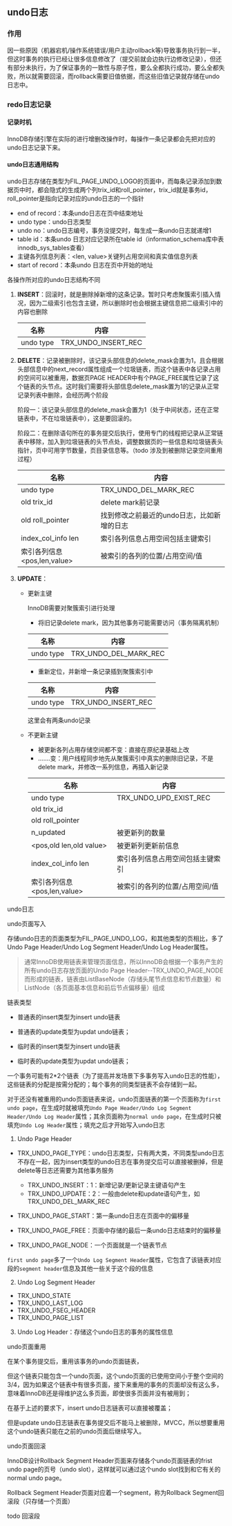 ## undo日志

### 作用

因一些原因（机器宕机/操作系统错误/用户主动rollback等)导致事务执行到一半，但这时事务的执行已经让很多信息修改了（提交前就会边执行边修改记录），但还有部分未执行，为了保证事务的一致性与原子性，要么全都执行成功，要么全都失败，所以就需要回滚，而rollback需要旧值依据，而这些旧值记录就存储在undo日志中。

### redo日志记录

#### 记录时机

InnoDB存储引擎在实际的进行增删改操作时，每操作一条记录都会先把对应的undo日志记录下来。

#### undo日志通用结构

undo日志存储在类型为FIL_PAGE_UNDO_LOGO的页面中，而每条记录添加到数据页中时，都会隐式的生成两个列trix_id和roll_pointer，trix_id就是事务id，roll_pointer是指向记录对应的undo日志的一个指针

- end of record：本条undo日志在页中结束地址
- undo type：undo日志类型
- undo no：undo日志编号，事务没提交时，每生成一条undo日志就递增1
- table id：本条undo 日志对应记录所在table id（information_schema库中表innodb_sys_tables查看）
- 主键各列信息列表：<len, value>关键列占用空间和真实值信息列表
- start of record：本条undo 日志在页中开始的地址

各操作所对应的undo日志结构不同

1. **INSERT**：回滚时，就是删除掉新增的这条记录。暂时只考虑聚簇索引插入情况，因为二级索引也包含主键，所以删除时也会根据主键信息把二级索引中的内容也删除

   | 名称      | 内容                |
   | --------- | ------------------- |
   | undo type | TRX_UNDO_INSERT_REC |

2. **DELETE**：记录被删除时，该记录头部信息的delete_mask会置为1，且会根据头部信息中的next_record属性组成一个垃圾链表，而这个链表中各记录占用的空间可以被重用，数据页PAGE HEADER中有个PAGE_FREE属性记录了这个链表的头节点。这时我们需要将头部信息delete_mask置为1的记录从正常记录列表中删除，会经历两个阶段

   阶段一：该记录头部信息的delete_mask会置为1（处于中间状态，还在正常链表中，不在垃圾链表中），这是要回滚的。

   阶段二：在删除语句所在的事务提交后执行，使用专门的线程把记录从正常链表中移除，加入到垃圾链表的头节点处，调整数据页的一些信息和垃圾链表头指针，页中可用字节数量，页目录信息等。（todo 涉及到被删除记录空间重用过程）

   | 名称                        | 内容                                       |
   | --------------------------- | ------------------------------------------ |
   | undo type                   | TRX_UNDO_DEL_MARK_REC                      |
   | old trix_id                 | delete mark前记录                          |
   | old roll_pointer            | 找到修改之前最近的undo日志，比如新增的日志 |
   | index_col_info len          | 索引各列信息占用空间包括主键索引           |
   | 索引各列信息<pos,len,value> | 被索引的各列的位置/占用空间/值             |

3. **UPDATE**：

   - 更新主键

     InnoDB需要对聚簇索引进行处理

     - 将旧记录delete mark，因为其他事务可能需要访问（事务隔离机制）

     | 名称      | 内容                  |
     | --------- | --------------------- |
     | undo type | TRX_UNDO_DEL_MARK_REC |

     - 重新定位，并新增一条记录插到聚簇索引中

     | 名称      | 内容                |
     | --------- | ------------------- |
     | undo type | TRX_UNDO_INSERT_REC |

     这里会有两条undo记录

   - 不更新主键

     - 被更新各列占用存储空间都不变：直接在原纪录基础上改
     - .......变：用户线程同步地先从聚簇索引中真实的删除旧记录，不是delete mark，并修改一系列信息，再插入新记录

     | 名称                        | 内容                             |
     | --------------------------- | -------------------------------- |
     | undo type                   | TRX_UNDO_UPD_EXIST_REC           |
     | old trix_id                 |                                  |
     | old roll_pointer            |                                  |
     | n_updated                   | 被更新列的数量                   |
     | <pos,old len,old value>     | 被更新列更新前信息               |
     | index_col_info len          | 索引各列信息占用空间包括主键索引 |
     | 索引各列信息<pos,len,value> | 被索引的各列的位置/占用空间/值   |

     
undo日志

undo页面写入

存储undo日志的页面类型为FIL_PAGE_UNDO_LOG，和其他类型的页相比，多了Undo Page Header/Undo Log Segment Header/Undo Log Header属性。

> 通常InnoDB使用链表来管理页面信息，所以InnoDB会根据一个事务产生的所有undo日志存放页面的Undo Page Header--TRX_UNDO_PAGE_NODE而形成的链表，链表由ListBaseNode（存储头尾节点信息和节点数量）和ListNode（各页面基本信息和前后节点偏移量）组成

链表类型

- 普通表的insert类型为insert undo链表
- 普通表的update类型为updat undo链表；

- 临时表的insert类型为insert undo链表
- 临时表的update类型为updat undo链表；

一个事务可能有2*2个链表（为了提高并发场景下多事务写入undo日志的性能），这些链表的分配是按需分配的；每个事务的同类型链表不会存储到一起。

对于还没有被重用的undo页面链表来说，undo页面链表的第一个页面称为`first undo page`，在生成时就被填充`Undo Page Header/Undo Log Segment Header/Undo Log Header`属性；其余页面称为`normal undo page`，在生成时只被填充`Undo Log Header`属性；填充之后才开始写入undo日志

1. Undo Page Header

- TRX_UNDO_PAGE_TYPE：undo日志类型，只有两大类，不同类型undo日志不存在一起，因为insert类型的undo日志在事务提交后可以直接被删掉，但是delete等日志还需要为其他事务服务
  - TRX_UNDO_INSERT：1：新增记录/更新记录主键语句产生
  - TRX_UNDO_UPDATE：2：一般由delete和update语句产生，如TRX_UNDO_DEL_MARK_REC

- TRX_UNDO_PAGE_START：第一条undo日志在页面中的偏移量
- TRX_UNDO_PAGE_FREE：页面中存储的最后一条undo日志结束时的偏移量
- TRX_UNDO_PAGE_NODE：一个页面就是一个链表节点

`first undo page`多了一个`Undo Log Segment Header`属性，它包含了该链表对应段的`segment header`信息及其他一些关于这个段的信息

2. Undo Log Segment Header

- TRX_UNDO_STATE
- TRX_UNDO_LAST_LOG
- TRX_UNDO_FSEG_HEADER
- TRX_UNDO_PAGE_LIST

3. Undo Log Header：存储这个undo日志的事务的属性信息



undo页面重用

在某个事务提交后，重用该事务的undo页面链表，

但这个链表只能包含一个undo页面，这个undo页面的已使用空间小于整个空间的3/4，因为如果这个链表中有很多页面，接下来重用的事务的页面却没有这么多，意味着InnoDB还是得维护这么多页面，即使很多页面并没有被用到；

在基于上述的要求下，insert undo日志链表可以直接被覆盖；

但是update undo日志链表在事务提交后不能马上被删除，MVCC，所以想要重用这个undo链表只能在之前的undo页面后继续写入。



undo页面回滚

InnoDB设计Rollback Segment Header页面来存储各个undo页面链表的frist undo page的页号（undo slot），这样就可以通过这个undo slot找到和它有关的normal undo page。

Rollback Segment Header页面对应着一个segment，称为Rollback Segment回滚段（只存储一个页面）

todo 回滚段









